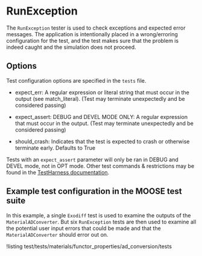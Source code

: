 # RunException

The `RunException` tester is used to check exceptions and expected error messages. The
application is intentionally placed in a wrong/erroring configuration for the test, and
the test makes sure that the problem is indeed caught and the simulation does not proceed.

## Options

Test configuration options are specified in the `tests` file.

- expect_err: A regular expression or literal string that must occur in the output (see match_literal). (Test may terminate unexpectedly and be considered passing)

- expect_assert: DEBUG and DEVEL MODE ONLY: A regular expression that must occur in the output. (Test may terminate unexpectedly and be considered passing)

- should_crash: Indicates that the test is expected to crash or otherwise terminate early. Defaults to True


Tests with an `expect_assert` parameter will only be ran in DEBUG and DEVEL mode, not in OPT mode.
Other test commands & restrictions may be found in the [TestHarness documentation](TestHarness.md).

## Example test configuration in the MOOSE test suite

In this example, a single `Exodiff` test is used to examine the outputs of the `MaterialADConverter`.
But six `RunException` tests are then used to examine all the potential user input errors that could
be made and that the `MaterialADConverter` should error out on.

!listing test/tests/materials/functor_properties/ad_conversion/tests
